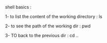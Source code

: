 shell basics : 

1- to list the content of the working directory : 
ls

2- to see the path of the working dir :
pwd
 
3- TO back to the previous dir : 
cd ..
